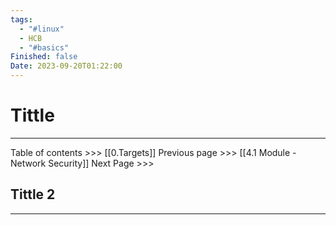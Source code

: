 ```yaml
---
tags:
  - "#linux"
  - HCB
  - "#basics"
Finished: false
Date: 2023-09-20T01:22:00
---
```

# Tittle
---
Table of contents >>> [[0.Targets]]
Previous page >>> [[4.1 Module  - Network Security]]
Next Page >>> 
## Tittle 2
---



